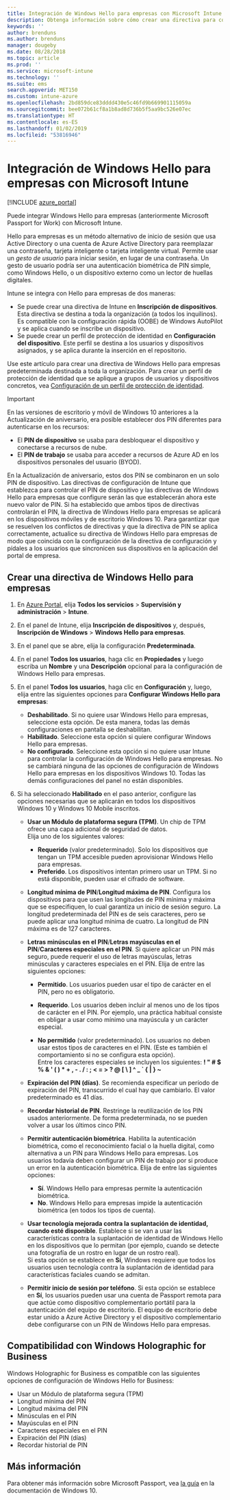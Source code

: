 ```yaml
---
title: Integración de Windows Hello para empresas con Microsoft Intune | Microsoft Intune
description: Obtenga información sobre cómo crear una directiva para controlar el uso de Windows Hello para empresas en dispositivos administrados".
keywords: ''
author: brenduns
ms.author: brenduns
manager: dougeby
ms.date: 08/28/2018
ms.topic: article
ms.prod: ''
ms.service: microsoft-intune
ms.technology: ''
ms.suite: ems
search.appverid: MET150
ms.custom: intune-azure
ms.openlocfilehash: 2bd859dce83dddd430e5c46fd9b669901115059a
ms.sourcegitcommit: bee072b61cf8a1b8ad8d736b5f5aa9bc526e07ec
ms.translationtype: HT
ms.contentlocale: es-ES
ms.lasthandoff: 01/02/2019
ms.locfileid: "53816946"
---
```

# <a name="integrate-windows-hello-for-business-with-microsoft-intune"></a>Integración de Windows Hello para empresas con Microsoft Intune


[!INCLUDE [azure_portal](./includes/azure_portal.md)]

Puede integrar Windows Hello para empresas (anteriormente Microsoft Passport for Work) con Microsoft Intune.

 Hello para empresas es un método alternativo de inicio de sesión que usa Active Directory o una cuenta de Azure Active Directory para reemplazar una contraseña, tarjeta inteligente o tarjeta inteligente virtual. Permite usar un *gesto de usuario* para iniciar sesión, en lugar de una contraseña. Un gesto de usuario podría ser una autenticación biométrica de PIN simple, como Windows Hello, o un dispositivo externo como un lector de huellas digitales.

Intune se integra con Hello para empresas de dos maneras:

-   Se puede crear una directiva de Intune en **Inscripción de dispositivos**. Esta directiva se destina a toda la organización (a todos los inquilinos). Es compatible con la configuración rápida (OOBE) de Windows AutoPilot y se aplica cuando se inscribe un dispositivo. 
-  Se puede crear un perfil de protección de identidad en **Configuración del dispositivo**. Este perfil se destina a los usuarios y dispositivos asignados, y se aplica durante la inserción en el repositorio. 

Use este artículo para crear una directiva de Windows Hello para empresas predeterminada destinada a toda la organización. Para crear un perfil de protección de identidad que se aplique a grupos de usuarios y dispositivos concretos, vea [Configuración de un perfil de protección de identidad](identity-protection-configure.md).  

<!--- -   You can store authentication certificates in the Windows Hello for Business key storage provider (KSP). For more information, see [Secure resource access with certificate profiles in Microsoft Intune](secure-resource-access-with-certificate-profiles.md). --->

> [!IMPORTANT]
> En las versiones de escritorio y móvil de Windows 10 anteriores a la Actualización de aniversario, era posible establecer dos PIN diferentes para autenticarse en los recursos:
> - El **PIN de dispositivo** se usaba para desbloquear el dispositivo y conectarse a recursos de nube.
> - El **PIN de trabajo** se usaba para acceder a recursos de Azure AD en los dispositivos personales del usuario (BYOD).
> 
> En la Actualización de aniversario, estos dos PIN se combinaron en un solo PIN de dispositivo.
> Las directivas de configuración de Intune que establezca para controlar el PIN de dispositivo y las directivas de Windows Hello para empresas que configure serán las que establecerán ahora este nuevo valor de PIN.
> Si ha establecido que ambos tipos de directivas controlarán el PIN, la directiva de Windows Hello para empresas se aplicará en los dispositivos móviles y de escritorio Windows 10.
> Para garantizar que se resuelven los conflictos de directivas y que la directiva de PIN se aplica correctamente, actualice su directiva de Windows Hello para empresas de modo que coincida con la configuración de la directiva de configuración y pídales a los usuarios que sincronicen sus dispositivos en la aplicación del portal de empresa.



## <a name="create-a-windows-hello-for-business-policy"></a>Crear una directiva de Windows Hello para empresas

1. En [Azure Portal](https://portal.azure.com), elija **Todos los servicios** > **Supervisión y administración** > **Intune**.

2. En el panel de Intune, elija **Inscripción de dispositivos** y, después, **Inscripción de Windows** > **Windows Hello para empresas**.

3. En el panel que se abre, elija la configuración **Predeterminada**.

4. En el panel **Todos los usuarios**, haga clic en **Propiedades** y luego escriba un **Nombre** y una **Descripción** opcional para la configuración de Windows Hello para empresas.

5. En el panel **Todos los usuarios**, haga clic en **Configuración** y, luego, elija entre las siguientes opciones para **Configurar Windows Hello para empresas**:

    - **Deshabilitado**. Si no quiere usar Windows Hello para empresas, seleccione esta opción. De esta manera, todas las demás configuraciones en pantalla se deshabilitan.
    - **Habilitado**. Seleccione esta opción si quiere configurar Windows Hello para empresas.
    - **No configurado**. Seleccione esta opción si no quiere usar Intune para controlar la configuración de Windows Hello para empresas. No se cambiará ninguna de las opciones de configuración de Windows Hello para empresas en los dispositivos Windows 10. Todas las demás configuraciones del panel no están disponibles.

6. Si ha seleccionado **Habilitado** en el paso anterior, configure las opciones necesarias que se aplicarán en todos los dispositivos Windows 10 y Windows 10 Mobile inscritos.

   - **Usar un Módulo de plataforma segura (TPM)**. Un chip de TPM ofrece una capa adicional de seguridad de datos.<br>Elija uno de los siguientes valores:

     - **Requerido** (valor predeterminado). Solo los dispositivos que tengan un TPM accesible pueden aprovisionar Windows Hello para empresas.
     - **Preferido**. Los dispositivos intentan primero usar un TPM. Si no está disponible, pueden usar el cifrado de software.

   - **Longitud mínima de PIN**/**Longitud máxima de PIN**. Configura los dispositivos para que usen las longitudes de PIN mínima y máxima que se especifiquen, lo cual garantiza un inicio de sesión seguro. La longitud predeterminada del PIN es de seis caracteres, pero se puede aplicar una longitud mínima de cuatro. La longitud de PIN máxima es de 127 caracteres.

   - **Letras minúsculas en el PIN**/**Letras mayúsculas en el PIN**/**Caracteres especiales en el PIN**. Si quiere aplicar un PIN más seguro, puede requerir el uso de letras mayúsculas, letras minúsculas y caracteres especiales en el PIN. Elija de entre las siguientes opciones:

     - **Permitido**. Los usuarios pueden usar el tipo de carácter en el PIN, pero no es obligatorio.

     - **Requerido**. Los usuarios deben incluir al menos uno de los tipos de carácter en el PIN. Por ejemplo, una práctica habitual consiste en obligar a usar como mínimo una mayúscula y un carácter especial.

     - **No permitido** (valor predeterminado). Los usuarios no deben usar estos tipos de caracteres en el PIN. (Este es también el comportamiento si no se configura esta opción).<br>Entre los caracteres especiales se incluyen los siguientes: **! " # $ % &amp; ' ( ) &#42; + , - . / : ; &lt; = &gt; ? @ [ \ ] ^ _ &#96; { &#124; } ~**

   - **Expiración del PIN (días)**. Se recomienda especificar un período de expiración del PIN, transcurrido el cual hay que cambiarlo. El valor predeterminado es 41 días.

   - **Recordar historial de PIN**. Restringe la reutilización de los PIN usados anteriormente. De forma predeterminada, no se pueden volver a usar los últimos cinco PIN.

   - **Permitir autenticación biométrica**. Habilita la autenticación biométrica, como el reconocimiento facial o la huella digital, como alternativa a un PIN para Windows Hello para empresas. Los usuarios todavía deben configurar un PIN de trabajo por si produce un error en la autenticación biométrica. Elija de entre las siguientes opciones:

     - **Sí**. Windows Hello para empresas permite la autenticación biométrica.
     - **No**. Windows Hello para empresas impide la autenticación biométrica (en todos los tipos de cuenta).

   - **Usar tecnología mejorada contra la suplantación de identidad, cuando esté disponible**. Establece si se van a usar las características contra la suplantación de identidad de Windows Hello en los dispositivos que lo permitan (por ejemplo, cuando se detecte una fotografía de un rostro en lugar de un rostro real).<br>Si esta opción se establece en **Sí**, Windows requiere que todos los usuarios usen tecnología contra la suplantación de identidad para características faciales cuando se admitan.

   - **Permitir inicio de sesión por teléfono**. Si esta opción se establece en **Sí**, los usuarios pueden usar una cuenta de Passport remota para que actúe como dispositivo complementario portátil para la autenticación del equipo de escritorio. El equipo de escritorio debe estar unido a Azure Active Directory y el dispositivo complementario debe configurarse con un PIN de Windows Hello para empresas.

## <a name="windows-holographic-for-business-support"></a>Compatibilidad con Windows Holographic for Business

Windows Holographic for Business es compatible con las siguientes opciones de configuración de Windows Hello for Business:

- Usar un Módulo de plataforma segura (TPM)
- Longitud mínima del PIN
- Longitud máxima del PIN
- Minúsculas en el PIN
- Mayúsculas en el PIN
- Caracteres especiales en el PIN
- Expiración del PIN (días)
- Recordar historial de PIN

## <a name="further-information"></a>Más información
Para obtener más información sobre Microsoft Passport, vea [la guía](https://technet.microsoft.com/library/mt589441.aspx) en la documentación de Windows 10.
